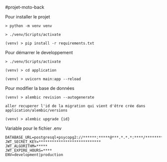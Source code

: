 #projet-moto-back

Pour installer le projet

```
> python -m venv venv

> ./venv/Scripts/activate

(venv) > pip install -r requirements.txt
```

Pour démarrer le developpement

```
> ./venv/Scripts/activate

(venv) > cd application

(venv) > uvicorn main:app --reload
```

Pour modifier la base de données

```
(venv) > alembic revision --autogenerate

aller recuperer l'id de la migration qui vient d'être crée dans application/alembic/versions

(venv) > alembic upgrade {id}
```

Variable pour le fichier .env
```
DATABASE_URL=postgresql+psycopg2://******:*****@***.*.*.*:****/********
JWT_SECRET_KEY=****************************
JWT_ALGORITHM=*****
JWT_EXPIRE_HOURS=****
ENV=development|production
```